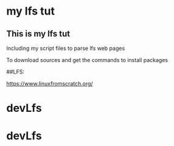 # my lfs tut

## This is my lfs tut

Including my script files to parse lfs web pages

To download sources and get the commands to install packages


##LFS:

https://www.linuxfromscratch.org/


# devLfs
# devLfs
